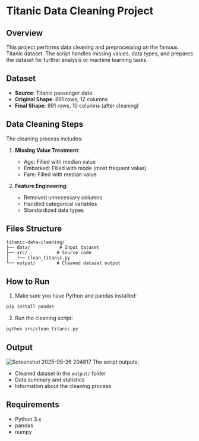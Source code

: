 # Titanic Data Cleaning Project

## Overview
This project performs data cleaning and preprocessing on the famous Titanic dataset. The script handles missing values, data types, and prepares the dataset for further analysis or machine learning tasks.

## Dataset
- **Source**: Titanic passenger data
- **Original Shape**: 891 rows, 12 columns
- **Final Shape**: 891 rows, 10 columns (after cleaning)

## Data Cleaning Steps

The cleaning process includes:

1. **Missing Value Treatment**:
   - Age: Filled with median value
   - Embarked: Filled with mode (most frequent value)
   - Fare: Filled with median value

2. **Feature Engineering**:
   - Removed unnecessary columns
   - Handled categorical variables
   - Standardized data types

## Files Structure
```
titanic-data-cleaning/
├── data/           # Input dataset
├── src/           # Source code
│   └── clean_titanic.py
└── output/        # Cleaned dataset output
```

## How to Run

1. Make sure you have Python and pandas installed:
```bash
pip install pandas
```

2. Run the cleaning script:
```bash
python src/clean_titanic.py
```

## Output
![Screenshot 2025-05-26 204817](https://github.com/user-attachments/assets/1f9cff40-beb4-4f54-8630-3fae8d71c31e)
The script outputs:
- Cleaned dataset in the `output/` folder
- Data summary and statistics
- Information about the cleaning process

## Requirements
- Python 3.x
- pandas
- numpy 

